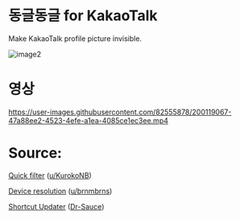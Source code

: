 # 동글동글 for KakaoTalk

Make KakaoTalk profile picture invisible.

![image2](https://github.com/Dr-Sauce/DongledongleForKakaoTalk/assets/82555878/082f87e3-eb7e-4d40-8cfb-c4bb6e29e76c)

# 영상

https://user-images.githubusercontent.com/82555878/200119067-47a88ee2-4523-4efe-a1ea-4085ce1ec3ee.mp4

# Source:

[Quick filter](https://www.reddit.com/r/shortcuts/comments/9q3vvc/apply_a_filter_to_an_image/e86e4iv/) ([u/KurokoNB](https://www.reddit.com/user/KurokoNB))

[Device resolution](https://www.reddit.com/r/shortcuts/comments/si3cso/comment/hv6k28p/) ([u/brnmbrns](https://www.reddit.com/user/brnmbrns))

[Shortcut Updater](https://github.com/dr-sauce/shortcutupdater) ([Dr-Sauce](https://github.com/dr-sauce))
